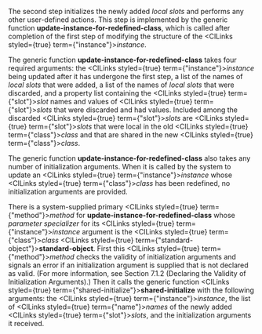  



The second step initializes the newly added *local slots* and performs any other user-defined actions. This step is implemented by the generic function **update-instance-for-redefined-class**, which is called after completion of the first step of modifying the structure of the <ClLinks styled={true} term={"instance"}><i>instance</i></ClLinks>. 



The generic function **update-instance-for-redefined-class** takes four required arguments: the <ClLinks styled={true} term={"instance"}><i>instance</i></ClLinks> being updated after it has undergone the first step, a list of the names of *local slots* that were added, a list of the names of *local slots* that were discarded, and a property list containing the <ClLinks styled={true} term={"slot"}><i>slot</i></ClLinks> names and values of <ClLinks styled={true} term={"slot"}><i>slots</i></ClLinks> that were discarded and had values. Included among the discarded <ClLinks styled={true} term={"slot"}><i>slots</i></ClLinks> are <ClLinks styled={true} term={"slot"}><i>slots</i></ClLinks> that were local in the old <ClLinks styled={true} term={"class"}><i>class</i></ClLinks> and that are shared in the new <ClLinks styled={true} term={"class"}><i>class</i></ClLinks>. 



The generic function **update-instance-for-redefined-class** also takes any number of initialization arguments. When it is called by the system to update an <ClLinks styled={true} term={"instance"}><i>instance</i></ClLinks> whose <ClLinks styled={true} term={"class"}><i>class</i></ClLinks> has been redefined, no initialization arguments are provided. 



There is a system-supplied primary <ClLinks styled={true} term={"method"}><i>method</i></ClLinks> for **update-instance-for-redefined-class** whose *parameter specializer* for its <ClLinks styled={true} term={"instance"}><i>instance</i></ClLinks> argument is the <ClLinks styled={true} term={"class"}><i>class</i></ClLinks> <ClLinks styled={true} term={"standard-object"}><b>standard-object</b></ClLinks>. First this <ClLinks styled={true} term={"method"}><i>method</i></ClLinks> checks the validity of initialization arguments and signals an error if an initialization argument is supplied that is not declared as valid. (For more information, see Section 7.1.2 (Declaring the Validity of Initialization Arguments).) Then it calls the generic function <ClLinks styled={true} term={"shared-initialize"}><b>shared-initialize</b></ClLinks> with the following arguments: the <ClLinks styled={true} term={"instance"}><i>instance</i></ClLinks>, the list of <ClLinks styled={true} term={"name"}><i>names</i></ClLinks> of the newly added <ClLinks styled={true} term={"slot"}><i>slots</i></ClLinks>, and the initialization arguments it received. 



